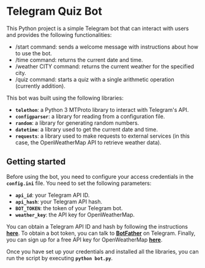 # **Telegram Quiz Bot**

This Python project is a simple Telegram bot that can interact with users and provides the following functionalities:

- /start command: sends a welcome message with instructions about how to use the bot.
- /time command: returns the current date and time.
- /weather CITY command: returns the current weather for the specified city.
- /quiz command: starts a quiz with a single arithmetic operation (currently addition).

This bot was built using the following libraries:

- **`telethon`**: a Python 3 MTProto library to interact with Telegram's API.
- **`configparser`**: a library for reading from a configuration file.
- **`random`**: a library for generating random numbers.
- **`datetime`**: a library used to get the current date and time.
- **`requests`**: a library used to make requests to external services (in this case, the OpenWeatherMap API to retrieve weather data).

## **Getting started**

Before using the bot, you need to configure your access credentials in the **`config.ini`** file. You need to set the following parameters:

- **`api_id`**: your Telegram API ID.
- **`api_hash`**: your Telegram API hash.
- **`BOT_TOKEN`**: the token of your Telegram bot.
- **`weather_key`**: the API key for OpenWeatherMap.

You can obtain a Telegram API ID and hash by following the instructions **[here](https://core.telegram.org/api/obtaining_api_id)**. To obtain a bot token, you can talk to **[BotFather](https://telegram.me/botfather)** on Telegram. Finally, you can sign up for a free API key for OpenWeatherMap **[here](https://home.openweathermap.org/users/sign_up)**.

Once you have set up your credentials and installed all the libraries, you can run the script by executing **`python bot.py`**.
